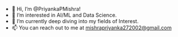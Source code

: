 - 👋 Hi, I’m @PriyankaPMishra!
- 👀 I’m interested in AI/ML and Data Science.
- 🌱 I’m currently deep diving into my fields of Interest.
- 📫 You can reach out to me at mishrapriyanka272002@gmail.com

<!---
PriyankaPMishra/PriyankaPMishra is a ✨ special ✨ repository because its `README.md` (this file) appears on your GitHub profile.
You can click the Preview link to take a look at your changes.
--->
